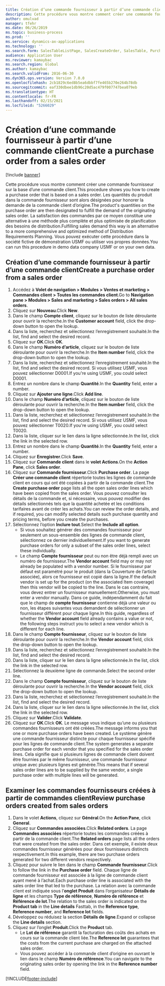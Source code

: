 ```yaml
---
title: Création d’une commande fournisseur à partir d’une commande client
description: Cette procédure vous montre comment créer une commande fournisseur sur la base d’une commande client.
author: omulvad
manager: tfehr
ms.date: 06/26/2019
ms.topic: business-process
ms.prod: ''
ms.service: dynamics-ax-applications
ms.technology: ''
ms.search.form: SalesTableListPage, SalesCreateOrder, SalesTable, PurchCreateFromSalesOrder, VendAccountItemLookup, SalesTableReferences, PurchTable, PurchTablePart
audience: Application User
ms.reviewer: kamaybac
ms.search.region: Global
ms.author: kamaybac
ms.search.validFrom: 2016-06-30
ms.dyn365.ops.version: Version 7.0.0
ms.openlocfilehash: 2cb1829c6ed8b5ea6dbbf7fe465b270e264b78db
ms.sourcegitcommit: eaf330dbee1db96c20d5ac479f007747bea079eb
ms.translationtype: HT
ms.contentlocale: fr-FR
ms.lasthandoff: 02/15/2021
ms.locfileid: "5266029"
---
```

# <a name="create-a-purchase-order-from-a-sales-order"></a><span data-ttu-id="658f1-103">Création d’une commande fournisseur à partir d’une commande client</span><span class="sxs-lookup"><span data-stu-id="658f1-103">Create a purchase order from a sales order</span></span>

[!include [banner](../../includes/banner.md)]

<span data-ttu-id="658f1-104">Cette procédure vous montre comment créer une commande fournisseur sur la base d’une commande client.</span><span class="sxs-lookup"><span data-stu-id="658f1-104">This procedure shows you how to create a purchase order that is based on a sales order.</span></span> <span data-ttu-id="658f1-105">Les quantités du produit dans la commande fournisseur sont alors désignées pour honorer la demande de la commande client d’origine.</span><span class="sxs-lookup"><span data-stu-id="658f1-105">The product's quantities on the purchase order are then designated to fulfill the demand of the originating sales order.</span></span> <span data-ttu-id="658f1-106">La satisfaction des commandes par ce moyen constitue une alternative à une méthode plus complète et plus optimisée de planification des besoins de distribution.</span><span class="sxs-lookup"><span data-stu-id="658f1-106">Fulfilling sales demand this way is an alternative to a more comprehensive and optimized method of Distribution Requirements Planning.</span></span> <span data-ttu-id="658f1-107">Vous pouvez exécuter cette procédure dans la société fictive de démonstration USMF ou utiliser vos propres données.</span><span class="sxs-lookup"><span data-stu-id="658f1-107">You can run this procedure in demo data company USMF or on your own data.</span></span>


## <a name="create-a-purchase-order-from-a-sales-order"></a><span data-ttu-id="658f1-108">Création d’une commande fournisseur à partir d’une commande client</span><span class="sxs-lookup"><span data-stu-id="658f1-108">Create a purchase order from a sales order</span></span>
1. <span data-ttu-id="658f1-109">Accédez à **Volet de navigation > Modules > Ventes et marketing > Commandes client > Toutes les commandes client**.</span><span class="sxs-lookup"><span data-stu-id="658f1-109">Go to **Navigation pane > Modules > Sales and marketing > Sales orders > All sales orders**.</span></span>
2. <span data-ttu-id="658f1-110">Cliquez sur **Nouveau**.</span><span class="sxs-lookup"><span data-stu-id="658f1-110">Click **New**.</span></span>
3. <span data-ttu-id="658f1-111">Dans le champ **Compte client**, cliquez sur le bouton de liste déroulante pour ouvrir la recherche.</span><span class="sxs-lookup"><span data-stu-id="658f1-111">In the **Customer account** field, click the drop-down button to open the lookup.</span></span>
4. <span data-ttu-id="658f1-112">Dans la liste, recherchez et sélectionnez l’enregistrement souhaité.</span><span class="sxs-lookup"><span data-stu-id="658f1-112">In the list, find and select the desired record.</span></span>
5. <span data-ttu-id="658f1-113">Cliquez sur **OK**.</span><span class="sxs-lookup"><span data-stu-id="658f1-113">Click **OK**.</span></span>
6. <span data-ttu-id="658f1-114">Dans le champ **Numéro d’article**, cliquez sur le bouton de liste déroulante pour ouvrir la recherche.</span><span class="sxs-lookup"><span data-stu-id="658f1-114">In the **Item number** field, click the drop-down button to open the lookup.</span></span>
7. <span data-ttu-id="658f1-115">Dans la liste, recherchez et sélectionnez l’enregistrement souhaité.</span><span class="sxs-lookup"><span data-stu-id="658f1-115">In the list, find and select the desired record.</span></span> <span data-ttu-id="658f1-116">Si vous utilisez USMF, vous pouvez sélectionner D0001.</span><span class="sxs-lookup"><span data-stu-id="658f1-116">If you're using USMF, you could select D0001.</span></span>  
8. <span data-ttu-id="658f1-117">Entrez un nombre dans le champ **Quantité**.</span><span class="sxs-lookup"><span data-stu-id="658f1-117">In the **Quantity** field, enter a number.</span></span>
9. <span data-ttu-id="658f1-118">Cliquez sur **Ajouter une ligne**.</span><span class="sxs-lookup"><span data-stu-id="658f1-118">Click **Add line**.</span></span>
10. <span data-ttu-id="658f1-119">Dans le champ **Numéro d’article**, cliquez sur le bouton de liste déroulante pour ouvrir la recherche.</span><span class="sxs-lookup"><span data-stu-id="658f1-119">In the **Item number** field, click the drop-down button to open the lookup.</span></span>
11. <span data-ttu-id="658f1-120">Dans la liste, recherchez et sélectionnez l’enregistrement souhaité.</span><span class="sxs-lookup"><span data-stu-id="658f1-120">In the list, find and select the desired record.</span></span> <span data-ttu-id="658f1-121">Si vous utilisez USMF, vous pouvez sélectionner T0020.</span><span class="sxs-lookup"><span data-stu-id="658f1-121">If you're using USMF, you could select T0020.</span></span>  
12. <span data-ttu-id="658f1-122">Dans la liste, cliquer sur le lien dans la ligne sélectionnée.</span><span class="sxs-lookup"><span data-stu-id="658f1-122">In the list, click the link in the selected row.</span></span>
13. <span data-ttu-id="658f1-123">Entrez un nombre dans le champ **Quantité**.</span><span class="sxs-lookup"><span data-stu-id="658f1-123">In the **Quantity** field, enter a number.</span></span>
14. <span data-ttu-id="658f1-124">Cliquez sur **Enregistrer**.</span><span class="sxs-lookup"><span data-stu-id="658f1-124">Click **Save**.</span></span>
15. <span data-ttu-id="658f1-125">Cliquez sur **Commande client** dans le **volet Actions**.</span><span class="sxs-lookup"><span data-stu-id="658f1-125">On the **Action Pane**, click **Sales order**.</span></span>
16. <span data-ttu-id="658f1-126">Cliquez sur **Commande fournisseur**.</span><span class="sxs-lookup"><span data-stu-id="658f1-126">Click **Purchase order**.</span></span> <span data-ttu-id="658f1-127">La page **Créer une commande client** répertorie toutes les lignes de commande client en cours qui ont été copiées à partir de la commande client.</span><span class="sxs-lookup"><span data-stu-id="658f1-127">The **Create purchase order** page lists all the open sales order lines which have been copied from the sales order.</span></span> <span data-ttu-id="658f1-128">Vous pouvez consulter les détails de la commande et, si nécessaire, vous pouvez modifier des détails sélectionnés tels que la quantité achetée et les conditions tarifaires avant de créer les achats.</span><span class="sxs-lookup"><span data-stu-id="658f1-128">You can review the order details, and if required, you can modify selected details such purchase quantity and pricing terms, before you create the purchases.</span></span> 
17. <span data-ttu-id="658f1-129">Sélectionnez l’option **Inclure tout**.</span><span class="sxs-lookup"><span data-stu-id="658f1-129">Select the **Include all option**.</span></span>
    - <span data-ttu-id="658f1-130">Si vous souhaitez générer des commandes fournisseur pour seulement un sous-ensemble des lignes de commande client, sélectionnez ce dernier individuellement.</span><span class="sxs-lookup"><span data-stu-id="658f1-130">If you want to generate purchase orders for only a subset of the sales order lines, select these individually.</span></span>  
    - <span data-ttu-id="658f1-131">Le champ **Compte fournisseur** peut ou non être déjà rempli avec un numéro de fournisseur.</span><span class="sxs-lookup"><span data-stu-id="658f1-131">The **Vendor account** field may or may not already be populated with a vendor number.</span></span> <span data-ttu-id="658f1-132">Si le fournisseur par défaut est paramétré pour le produit (dans la Couverture de l’article associée), alors ce fournisseur est copié dans la ligne.</span><span class="sxs-lookup"><span data-stu-id="658f1-132">If the default vendor is set up for the product (on the associated Item coverage) then this vendor will be copied  to the line.</span></span> <span data-ttu-id="658f1-133">Dans le cas contraire, vous devez entrer un fournisseur manuellement.</span><span class="sxs-lookup"><span data-stu-id="658f1-133">Otherwise, you must enter a vendor manually.</span></span>  <span data-ttu-id="658f1-134">Dans ce guide, indépendamment du fait que le champ de **compte fournisseur** contienne déjà une valeur ou non, les étapes suivantes vous demandent de sélectionner un fournisseur différent pour chaque ligne.</span><span class="sxs-lookup"><span data-stu-id="658f1-134">In this guide, regardless of whether the **Vendor account** field already contains a value or not, the following steps instruct you to select a new vendor which is different for each line.</span></span>  
18. <span data-ttu-id="658f1-135">Dans le champ **Compte fournisseur**, cliquez sur le bouton de liste déroulante pour ouvrir la recherche.</span><span class="sxs-lookup"><span data-stu-id="658f1-135">In the **Vendor account** field, click the drop-down button to open the lookup.</span></span>
19. <span data-ttu-id="658f1-136">Dans la liste, recherchez et sélectionnez l’enregistrement souhaité.</span><span class="sxs-lookup"><span data-stu-id="658f1-136">In the list, find and select the desired record.</span></span>
20. <span data-ttu-id="658f1-137">Dans la liste, cliquer sur le lien dans la ligne sélectionnée.</span><span class="sxs-lookup"><span data-stu-id="658f1-137">In the list, click the link in the selected row.</span></span>
21. <span data-ttu-id="658f1-138">Sélectionnez la deuxième ligne de commande.</span><span class="sxs-lookup"><span data-stu-id="658f1-138">Select the second order line.</span></span>
22. <span data-ttu-id="658f1-139">Dans le champ **Compte fournisseur**, cliquez sur le bouton de liste déroulante pour ouvrir la recherche.</span><span class="sxs-lookup"><span data-stu-id="658f1-139">In the **Vendor account** field, click the drop-down button to open the lookup.</span></span>
23. <span data-ttu-id="658f1-140">Dans la liste, recherchez et sélectionnez l’enregistrement souhaité.</span><span class="sxs-lookup"><span data-stu-id="658f1-140">In the list, find and select the desired record.</span></span>
24. <span data-ttu-id="658f1-141">Dans la liste, cliquer sur le lien dans la ligne sélectionnée.</span><span class="sxs-lookup"><span data-stu-id="658f1-141">In the list, click the link in the selected row.</span></span>
25. <span data-ttu-id="658f1-142">Cliquez sur **Valider**.</span><span class="sxs-lookup"><span data-stu-id="658f1-142">Click **Validate**.</span></span>
26. <span data-ttu-id="658f1-143">Cliquez sur **OK**.</span><span class="sxs-lookup"><span data-stu-id="658f1-143">Click **OK**.</span></span> <span data-ttu-id="658f1-144">Le message vous indique qu’une ou plusieurs commandes fournisseurs ont été créées.</span><span class="sxs-lookup"><span data-stu-id="658f1-144">The message informs you that one or more purchase orders have been created.</span></span> <span data-ttu-id="658f1-145">Le système génère une commande fournisseur distincte pour chaque fournisseur spécifié pour les lignes de commande client.</span><span class="sxs-lookup"><span data-stu-id="658f1-145">The system generates a separate purchase order for each vendor that you specified for the sales order lines.</span></span> <span data-ttu-id="658f1-146">Cela signifie que si plusieurs lignes de commande client doivent être fournies par le même fournisseur, une commande fournisseur unique avec plusieurs lignes est générée.</span><span class="sxs-lookup"><span data-stu-id="658f1-146">This means that if several sales order lines are to be supplied by the same vendor, a single purchase order with multiple lines will be generated.</span></span>  

## <a name="review-purchase-orders-created-from-sales-orders"></a><span data-ttu-id="658f1-147">Examiner les commandes fournisseurs créées à partir de commandes client</span><span class="sxs-lookup"><span data-stu-id="658f1-147">Review purchase orders created from sales orders</span></span>
1. <span data-ttu-id="658f1-148">Dans le volet **Actions**, cliquez sur **Général**.</span><span class="sxs-lookup"><span data-stu-id="658f1-148">On the **Action Pane**, click **General**.</span></span>
2. <span data-ttu-id="658f1-149">Cliquez sur **Commandes associées**.</span><span class="sxs-lookup"><span data-stu-id="658f1-149">Click **Related orders**.</span></span> <span data-ttu-id="658f1-150">La page **Commandes associées** répertorie toutes les commandes créées à partir de la commande client.</span><span class="sxs-lookup"><span data-stu-id="658f1-150">The **Related orders** page lists all the orders that were created from the sales order.</span></span> <span data-ttu-id="658f1-151">Dans cet exemple, il existe deux commandes fournisseur générées pour deux fournisseurs distincts respectivement.</span><span class="sxs-lookup"><span data-stu-id="658f1-151">In this example, there are two purchase orders generated for two different vendors respectively.</span></span> 
3. <span data-ttu-id="658f1-152">Cliquez pour suivre le lien dans le champ **Commande fournisseur**.</span><span class="sxs-lookup"><span data-stu-id="658f1-152">Click to follow the link in the **Purchase order** field.</span></span> <span data-ttu-id="658f1-153">Chaque ligne de commande fournisseur est associée à la ligne de commande client ayant mené à l’achat.</span><span class="sxs-lookup"><span data-stu-id="658f1-153">Each purchase order line is associated with the sales order line that led to the purchase.</span></span> <span data-ttu-id="658f1-154">La relation avec la commande client est indiquée sous l’**onglet Produit** dans l’organisateur **Détails de ligne** et les champs **Type de référence**, **Numéro de référence** et **Référence de lot**.</span><span class="sxs-lookup"><span data-stu-id="658f1-154">The relation to the sales order is indicated on the **Product tab** in the **Line details** Fasttab, in the **Reference type**, **Reference number**, and **Reference lot** fields.</span></span>  
4. <span data-ttu-id="658f1-155">Développez ou réduisez la section **Détails de ligne**.</span><span class="sxs-lookup"><span data-stu-id="658f1-155">Expand or collapse the **Line details** section.</span></span>
5. <span data-ttu-id="658f1-156">Cliquez sur l’onglet **Produit**.</span><span class="sxs-lookup"><span data-stu-id="658f1-156">Click the **Product** tab.</span></span>
    - <span data-ttu-id="658f1-157">Le **Lot de référence** garantit la facturation des coûts des achats en cours sur la commande client liée.</span><span class="sxs-lookup"><span data-stu-id="658f1-157">The **Reference lot** guarantees that the costs from the current purchase are charged on the attached sales order.</span></span>  
    - <span data-ttu-id="658f1-158">Vous pouvez accéder à la commande client d’origine en ouvrant le lien dans le champ **Numéro de référence**.</span><span class="sxs-lookup"><span data-stu-id="658f1-158">You can navigate to the originating sales order by opening the link in the **Reference number** field.</span></span>  



[!INCLUDE[footer-include](../../../includes/footer-banner.md)]